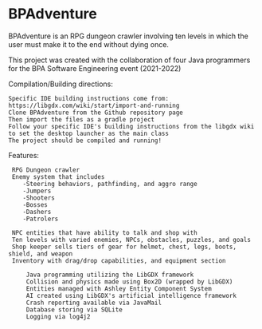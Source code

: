 # BPAdventure
BPAdventure is an RPG dungeon crawler involving ten levels in which the user must make it to the end without dying once. 

This project was created with the collaboration of four Java programmers 
for the BPA Software Engineering event (2021-2022)

Compilation/Building directions:

	Specific IDE building instructions come from: https://libgdx.com/wiki/start/import-and-running
	Clone BPAdventure from the Github repository page
	Then import the files as a gradle project
	Follow your specific IDE's building instructions from the libgdx wiki to set the desktop launcher as the main class
	The project should be compiled and running!

Features:

	 RPG Dungeon crawler
	 Enemy system that includes
		-Steering behaviors, pathfinding, and aggro range
		-Jumpers
		-Shooters
		-Bosses
		-Dashers
		-Patrolers
		
	 NPC entities that have ability to talk and shop with
	 Ten levels with varied enemies, NPCs, obstacles, puzzles, and goals
	 Shop keeper sells tiers of gear for helmet, chest, legs, boots, shield, and weapon
	 Inventory with drag/drop capabilities, and equipment section
	 
         Java programming utilizing the LibGDX framework
         Collision and physics made using Box2D (wrapped by LibGDX)
         Entities managed with Ashley Entity Component System
         AI created using LibGDX's artificial intelligence framework
         Crash reporting available via JavaMail
         Database storing via SQLite
         Logging via log4j2
